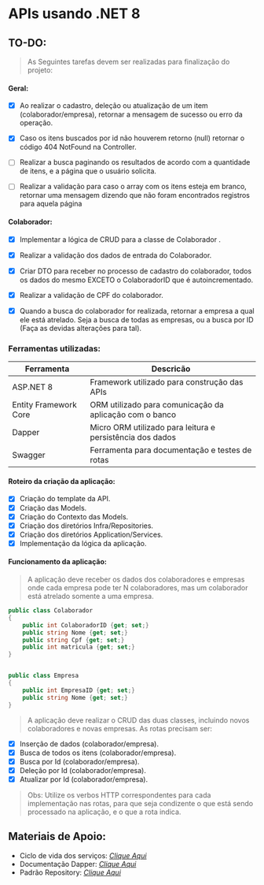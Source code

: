 # APIs usando .NET 8


## TO-DO:

> As Seguintes tarefas devem ser realizadas para finalização do projeto:

#### Geral:
- [X] Ao realizar o cadastro, deleção ou atualização de um item (colaborador/empresa), retornar a mensagem de sucesso ou erro da operação.
- [X] Caso os itens buscados por id não houverem retorno (null) retornar o código 404 NotFound na Controller.
- [ ] Realizar a busca paginando os resultados de acordo com a quantidade de itens, e a página que o usuário solicita.
- [ ] Realizar a validação para caso o array com os itens esteja em branco, retornar uma mensagem dizendo que não foram encontrados registros para aquela página


#### Colaborador:
- [X] Implementar a lógica de CRUD para a classe de Colaborador .
- [X] Realizar a validação dos dados de entrada do Colaborador.
- [X] Criar DTO para receber no processo de cadastro do colaborador, todos os dados do mesmo EXCETO o ColaboradorID que é autoincrementado.
- [X] Realizar a validação de CPF do colaborador.
- [X] Quando a busca do colaborador for realizada, retornar a empresa a qual ele está atrelado. Seja a busca de todas as empresas, ou a busca por ID (Faça as devidas alterações para tal).



### Ferramentas utilizadas:

|Ferramenta | Descricão |
|-----------|-----------|
|ASP.NET 8  | Framework utilizado para construção das APIs|
|Entity Framework Core | ORM utilizado para comunicação da aplicação com o banco|
|Dapper | Micro ORM utilizado para leitura e persistência dos dados|
|Swagger | Ferramenta para documentação e testes de rotas| 

#### Roteiro da criação da aplicação:
- [x] Criação do template da API.
- [X] Criação das Models.
- [X] Criação do Contexto das Models.
- [X] Criação dos diretórios Infra/Repositories.
- [X] Criação dos diretórios Application/Services.
- [X] Implementação da lógica da aplicação.
  
#### Funcionamento da aplicação:

> A aplicação deve receber os dados dos colaboradores e empresas onde cada empresa pode ter N colaboradores, mas um colaborador está atrelado somente a uma empresa.

```csharp
public class Colaborador
{
    public int ColaboradorID {get; set;}
    public string Nome {get; set;}
    public string Cpf {get; set;}
    public int matricula {get; set;}
}


public class Empresa
{
    public int EmpresaID {get; set;}
    public string Nome {get; set;}
}
```

> A aplicação deve realizar o CRUD das duas classes, incluindo novos colaboradores e novas empresas. As rotas precisam ser:

- [X] Inserção de dados (colaborador/empresa).
- [X] Busca de todos os itens (colaborador/empresa).
- [X] Busca por Id (colaborador/empresa).
- [X] Deleção por Id (colaborador/empresa).
- [X] Atualizar por Id (colaborador/empresa).

> Obs: Utilize os verbos HTTP correspondentes para cada implementação nas rotas, para que seja condizente o que está sendo processado na aplicação, e o que a rota indica.


## Materiais de Apoio:

 - Ciclo de vida dos serviços: *[Clique Aqui](https://medium.com/@marcofsjrr/explorando-os-ciclos-de-vida-de-servi%C3%A7os-no-net-core-mecanismos-da-inje%C3%A7%C3%A3o-de-depend%C3%AAncia-b4609d616d53)*
 - Documentação Dapper: *[Clique Aqui](https://www.learndapper.com/)*
 - Padrão Repository: *[Clique Aqui](https://www.macoratti.net/11/10/net_pr1.htm)*

<!-- ## Desafio

*[Clique Aqui](https://sudden-manchego-90e.notion.site/APIs-usando-NET-8-1a0f51a76f4c80f68099dd3f867ccb61)* para acessar o desafio. -->
